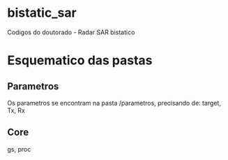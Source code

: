 # bistatic_sar
Codigos do doutorado - Radar SAR bistatico

# Esquematico das pastas 


## Parametros 

Os parametros se encontram na pasta /parametros, precisando de: target, Tx, Rx

## Core

gs, proc
